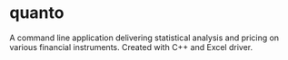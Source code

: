 # quanto
A command line application delivering statistical analysis and pricing on various financial instruments. Created with C++ and Excel driver.
